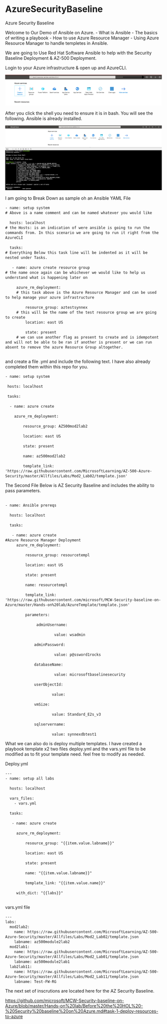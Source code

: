 # AzureSecurityBaseline
Azure Security Baseline

Welcome to Our Demo of Ansible on Azure. 
    - What is Ansible
    - The basics of writing a playbook
    - How to use Azure Resource Manager 
    - Using Azure Resource Manager to handle templetes in Ansible. 

We are going to Use Red Hat Software Ansible to help with the Security Baseline Deployment & AZ-500 Deployment. 

Login to your Azure infrastructure & open up and AzureCLI. 

![image](images/azurecli.png)

After you click the shell you need to ensure it is in bash. You will see the following. Ansible is already installed.  

![image2](images/Azureansible.png)

I am going to Break Down as sample oh an Ansible YAML File

``` 
- name: setup system 
# Above is a name comment and can be named whatever you would like

  hosts: localhost
# the Hosts: is an indication of were ansible is going to run the commands from. In this scenario we are going to run it right from the AzureCLI

  tasks:
# Everything Below this task line will be indented as it will be nested under Tasks. 

   - name: azure create resource group
# the name once again can be whichever we would like to help us understand what is happening later on

     azure_rm_deployment:
     # this task above is the Azure Resource Manager and can be used to help manage your azure infrastructure

         resource_group: aztestsynnex
     # this will be the name of the test resource group we are going to create
         location: east US
     
         state: present
     # we can use another flag as present to create and is idempotent and will not be able to be ran if another is present or we can run absent to remove the azure Resource Group altogether. 
        
```         

and create a file .yml and include the following text. I have also already completed them within this repo for you. 

 ``` 
- name: setup system

  hosts: localhost

  tasks:

   - name: azure create

     azure_rm_deployment:

         resource_group: AZ500mod2lab2

         location: east US

         state: present

         name: az500mod2lab2

         template_link: 'https://raw.githubusercontent.com/MicrosoftLearning/AZ-500-Azure-Security/master/Allfiles/Labs/Mod2_Lab02/template.json'

```
         

The Second File Below is AZ Security Baseline and includes the ability to pass parameters.


<div class="yaml"> 

```

- name: Ansible prereqs 

  hosts: localhost

  tasks:

   - name: azure create 
#Azure Resource Manager Deployment
     azure_rm_deployment:

         resource_group: resourcetempl

         location: east US

         state: present

         name: resourcetempl

         template_link: 'https://raw.githubusercontent.com/microsoft/MCW-Security-baseline-on-Azure/master/Hands-on%20lab/AzureTemplate/template.json'

         parameters:

              adminUsername:

                      value: wsadmin

             adminPassword:

                      value: p@ssword1rocks

             databaseName:

                      value: microsoftbaselinesecurity

             userObjectId:

                     value: 

             vmSize:

                     value: Standard_E2s_v3

             sqlservername:

                     value: synnexdbtest1     

```
</div>
What we can also do is deploy multiple templates. I have created a playbook template x2 two files deploy.yml and the vars.yml file to be modified as to fit your template need. feel free to modify as needed.

Deploy.yml

```
---
- name: setup all labs

  hosts: localhost

  vars_files:
    - vars.yml

  tasks:

   - name: azure create

     azure_rm_deployment:

         resource_group: "{{item.value.labname}}"

         location: east US

         state: present

         name: "{{item.value.labname}}"

         template_link: "{{item.value.name}}"

     with_dict: "{{labs}}"
     
```  

vars.yml file

```
---
labs:
  mod2lab2:
    name: https://raw.githubusercontent.com/MicrosoftLearning/AZ-500-Azure-Security/master/Allfiles/Labs/Mod2_Lab02/template.json
    labname: az500module2lab2
  mod2lab1:
    name: https://raw.githubusercontent.com/MicrosoftLearning/AZ-500-Azure-Security/master/Allfiles/Labs/Mod2_Lab01/template.json
    labname: az500module2lab1
  lab2lab11:
    name: https://raw.githubusercontent.com/MicrosoftLearning/AZ-500-Azure-Security/master/Allfiles/Labs/Mod2_Lab11/template.json
    labname: Test-FW-RG

```

The next set of inscrutions are located here for the AZ Security Baseline. 


https://github.com/microsoft/MCW-Security-baseline-on-Azure/blob/master/Hands-on%20lab/Before%20the%20HOL%20-%20Security%20baseline%20on%20Azure.md#task-1-deploy-resources-to-azure
